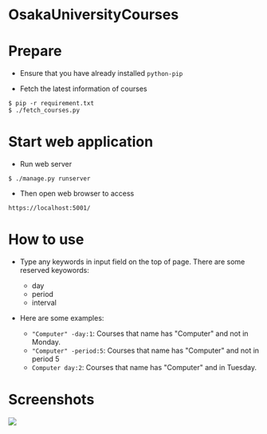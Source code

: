 # OsakaUniversityCourses

# Prepare

+ Ensure that you have already installed `python-pip`

+ Fetch the latest information of courses

```
$ pip -r requirement.txt
$ ./fetch_courses.py
```

# Start web application


+ Run web server

```
$ ./manage.py runserver
```

+ Then open web browser to access

```
https://localhost:5001/
```

# How to use

+ Type any keywords in input field on the top of page. There are some reserved keyowords:

    * day
    * period
    * interval

+ Here are some examples:

    * `"Computer" -day:1`: Courses that name has "Computer" and not in Monday.
    * `"Computer" -period:5`: Courses that name has "Computer" and not in period 5
    * `Computer day:2`: Courses that name has "Computer" and in Tuesday.

# Screenshots

![](https://www.mkx.tw/static/image/%E3%82%B9%E3%82%AF%E3%83%AA%E3%83%BC%E3%83%B3%E3%82%B7%E3%83%A7%E3%83%83%E3%83%88%202016-09-14%2011.56.34.png)

